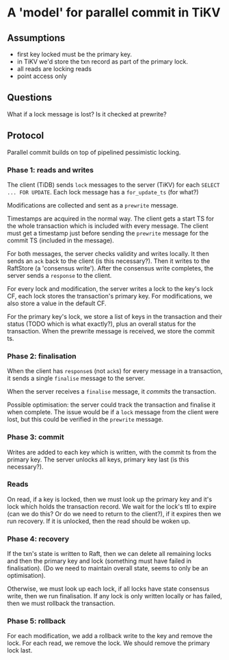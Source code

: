 # A 'model' for parallel commit in TiKV

## Assumptions

* first key locked must be the primary key.
* in TiKV we'd store the txn record as part of the primary lock.
* all reads are locking reads
* point access only

## Questions

What if a lock message is lost? Is it checked at prewrite?

## Protocol

Parallel commit builds on top of pipelined pessimistic locking.

### Phase 1: reads and writes

The client (TiDB) sends `lock` messages to the server (TiKV) for each `SELECT ... FOR UPDATE`. Each lock message has a `for_update_ts` (for what?)

Modifications are collected and sent as a `prewrite` message.

Timestamps are acquired in the normal way. The client gets a start TS for the whole transaction which is included with every message. The client must get a timestamp just before sending the `prewrite` message for the commit TS (included in the message).

For both messages, the server checks validity and writes locally. It then sends an `ack` back to the client (is this necessary?). Then it writes to the RaftStore (a 'consensus write'). After the consensus write completes, the server sends a `response` to the client.

For every lock and modification, the server writes a lock to the key's lock CF, each lock stores the transaction's primary key. For modifications, we also store a value in the default CF.

For the primary key's lock, we store a list of keys in the transaction and their status (TODO which is what exactly?), plus an overall status for the transaction. When the prewrite message is received, we store the commit ts.

### Phase 2: finalisation

When the client has `response`s (not `ack`s) for every message in a transaction, it sends a single `finalise` message to the server.

When the server receives a `finalise` message, it *commits* the transaction.

Possible optimisation: the server could track the transaction and finalise it when complete. The issue would be if a `lock` message from the client were lost, but this could be verified in the `prewrite` message.

### Phase 3: commit

Writes are added to each key which is written, with the commit ts from the primary key. The server unlocks all keys, primary key last (is this necessary?). 

### Reads

On read, if a key is locked, then we must look up the primary key and it's lock which holds the transaction record. We wait for the lock's ttl to expire (can we do this? Or do we need to return to the client?), if it expires then we run recovery. If it is unlocked, then the read should be woken up.

### Phase 4: recovery

If the txn's state is written to Raft, then we can delete all remaining locks and then the primary key and lock (something must have failed in finalisation). (Do we need to maintain overall state, seems to only be an optimisation).

Otherwise, we must look up each lock, if all locks have state consensus write, then we run finalisation. If any lock is only written locally or has failed, then we must rollback the transaction.

### Phase 5: rollback

For each modification, we add a rollback write to the key and remove the lock. For each read, we remove the lock. We should remove the primary lock last.
